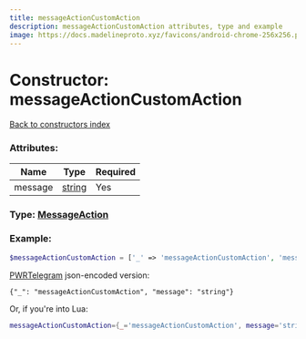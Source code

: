 ```yaml
---
title: messageActionCustomAction
description: messageActionCustomAction attributes, type and example
image: https://docs.madelineproto.xyz/favicons/android-chrome-256x256.png
---
```

# Constructor: messageActionCustomAction  
[Back to constructors index](index.md)



### Attributes:

| Name     |    Type       | Required |
|----------|---------------|----------|
|message|[string](../types/string.md) | Yes|



### Type: [MessageAction](../types/MessageAction.md)


### Example:

```php
$messageActionCustomAction = ['_' => 'messageActionCustomAction', 'message' => 'string'];
```  

[PWRTelegram](https://pwrtelegram.xyz) json-encoded version:

```
{"_": "messageActionCustomAction", "message": "string"}
```


Or, if you're into Lua:

```lua
messageActionCustomAction={_='messageActionCustomAction', message='string'}

```


